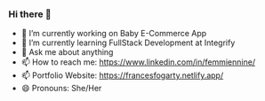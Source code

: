 ### Hi there 👋

- 🔭 I’m currently working on Baby E-Commerce App
- 🌱 I’m currently learning FullStack Development at Integrify
- 💬 Ask me about anything
- 📫 How to reach me: https://www.linkedin.com/in/femmiennine/
- 📫 Portfolio Website: https://francesfogarty.netlify.app/
- 😄 Pronouns: She/Her
